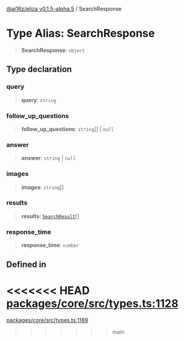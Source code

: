 [@ai16z/eliza v0.1.5-alpha.5](../index.md) / SearchResponse

# Type Alias: SearchResponse

> **SearchResponse**: `object`

## Type declaration

### query

> **query**: `string`

### follow\_up\_questions

> **follow\_up\_questions**: `string`[] \| `null`

### answer

> **answer**: `string` \| `null`

### images

> **images**: `string`[]

### results

> **results**: [`SearchResult`](SearchResult.md)[]

### response\_time

> **response\_time**: `number`

## Defined in

<<<<<<< HEAD
[packages/core/src/types.ts:1128](https://github.com/konstantine25b/eliza/blob/main/packages/core/src/types.ts#L1128)
=======
[packages/core/src/types.ts:1189](https://github.com/ai16z/eliza/blob/main/packages/core/src/types.ts#L1189)
>>>>>>> main
